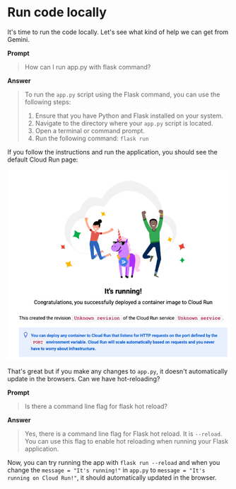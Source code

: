 # Run code locally

It's time to run the code locally. Let's see what kind of help we can get
from Gemini.

**Prompt**
> How can I run app.py with flask command?

**Answer**
<blockquote>

To run the `app.py` script using the Flask command, you can use the following steps:

1. Ensure that you have Python and Flask installed on your system.
1. Navigate to the directory where your `app.py` script is located.
1. Open a terminal or command prompt.
1. Run the following command: `flask run`

</blockquote>

If you follow the instructions and run the application, you should see the
default Cloud Run page:

![Cloud Run default page](./images/cloud-run-default-page.png)

That's great but if you make any changes to `app.py`, it doesn't automatically
update in the browsers. Can we have hot-reloading?

**Prompt**
> Is there a command line flag for flask hot reload?

**Answer**
<blockquote>

Yes, there is a command line flag for Flask hot reload. It is `--reload`. You can use this flag to enable hot reloading when running your Flask application.
</blockquote>

Now, you can try running the app with `flask run --reload` and when you change
the `message = "It's running!"` in `app.py` to `message = "It's running on Cloud
Run!"`, it should automatically updated in the browser.
